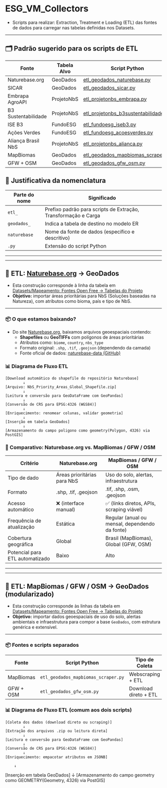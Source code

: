 # ESG_VM_Collectors
- Scripts para realizar: Extraction, Treatment e Loading (ETL) das fontes de dados para carregar nas tabelas definidas nos Datasets.
---
## 🗂️ Padrão sugerido para os scripts de ETL

| Fonte                 | Tabela Alvo | Script Python                                                                 |
|-----------------------|-------------|-------------------------------------------------------------------------------|
| Naturebase.org        | GeoDados    | [etl_geodados_naturebase.py](./etl_geodados_naturebase.py)                   |
| SICAR                 | GeoDados    | [etl_geodados_sicar.py](./etl_geodados_sicar.py)                             |
| Embrapa AgroAPI       | ProjetoNbS  | [etl_projetonbs_embrapa.py](./etl_projetonbs_embrapa.py)                     |
| B3 Sustentabilidade   | ProjetoNbS  | [etl_projetonbs_b3sustentabilidade.py](./etl_projetonbs_b3sustentabilidade.py)|
| ISE B3                | FundoESG    | [etl_fundoesg_iseb3.py](./etl_fundoesg_iseb3.py)                             |
| Ações Verdes          | FundoESG    | [etl_fundoesg_acoesverdes.py](./etl_fundoesg_acoesverdes.py)                 |
| Aliança Brasil NbS    | ProjetoNbS  | [etl_projetonbs_alianca.py](./etl_projetonbs_alianca.py)                     |
| MapBiomas             | GeoDados    | [etl_geodados_mapbiomas_scraper.py](./etl_geodados_mapbiomas_scraper.py)     |
| GFW + OSM             | GeoDados    | [etl_geodados_gfw_osm.py](./etl_geodados_gfw_osm.py)                         |

## 🧩 Justificativa da nomenclatura

| Parte do nome   | Significado                                                                 |
|------------------|------------------------------------------------------------------------------|
| `etl_`           | Prefixo padrão para scripts de Extração, Transformação e Carga              |
| `geodados_`      | Indica a tabela de destino no modelo ER                                     |
| `naturebase`     | Nome da fonte de dados (específico e descritivo)                            |
| `.py`            | Extensão do script Python                                                   |
---
---
## 🔁 ETL: [Naturebase.org](https://naturebase.org) → GeoDados

- Esta construção corresponde à linha da tabela em [Datasets/Mapeamento: Fontes Open Free → Tabelas do Projeto](https://github.com/Moriblo/ESG_VM_Datasets)
- **Objetivo:** importar áreas prioritárias para NbS (Soluções baseadas na Natureza), com atributos como bioma, país e tipo de NbS.
---
### 📦 O que estamos baixando?

- Do site [Naturebase.org](https://naturebase.org), baixamos arquivos geoespaciais contendo:
  - **Shapefiles** ou **GeoTIFFs** com polígonos de áreas prioritárias
  - Atributos como: `biome`, `country`, `nbs_type`
  - Formato original: `.shp`, `.tif`, `.geojson` (dependendo da camada)
  - Fonte oficial de dados: [naturebase-data (GitHub)](https://github.com/nature4climate/naturebase-data)

### 📊 Diagrama de Fluxo ETL

```text
[Download automático do shapefile do repositório Naturebase]
        ↓
[Arquivo: NbS_Priority_Areas_Global_Shapefile.zip]
        ↓
[Leitura e conversão para GeoDataFrame com GeoPandas]
        ↓
[Conversão de CRS para EPSG:4326 (WGS84)]
        ↓
[Enriquecimento: renomear colunas, validar geometria]
        ↓
[Inserção em tabela GeoDados]
        ↓
[Armazenamento do campo poligono como geometry(Polygon, 4326) via PostGIS]
````

### 🔁 Comparativo: Naturebase.org vs. MapBiomas / GFW / OSM

| Critério                         | Naturebase.org                               | MapBiomas / GFW / OSM                          |
|----------------------------------|----------------------------------------------|------------------------------------------------|
| Tipo de dado                     | Áreas prioritárias para NbS                  | Uso do solo, alertas, infraestrutura           |
| Formato                          | .shp, .tif, .geojson                         | .tif, .shp, .osm, .geojson                     |
| Acesso automático                | ❌ (interface manual)                        | ✅ (links diretos, APIs, scraping viável)      |
| Frequência de atualização        | Estática                                     | Regular (anual ou mensal, dependendo da fonte) |
| Cobertura geográfica             | Global                                       | Brasil (MapBiomas), Global (GFW, OSM)          |
| Potencial para ETL automatizado | Baixo                                        | Alto                                           |
---
---
## 🔁 ETL: MapBiomas / GFW / OSM → GeoDados (modularizado)

- Esta construção corresponde às linhas da tabela em [Datasets/Mapeamento: Fontes Open Free → Tabelas do Projeto](https://github.com/Moriblo/ESG_VM_Datasets)
- **Objetivo:** importar dados geoespaciais de uso do solo, alertas ambientais e infraestrutura para compor a base `GeoDados`, com estrutura genérica e extensível.
---
### 📦 Fontes e scripts separados

| Fonte       | Script Python                      | Tipo de Coleta       |
|-------------|-------------------------------------|-----------------------|
| MapBiomas   | `etl_geodados_mapbiomas_scraper.py` | Webscraping + ETL     |
| GFW + OSM   | `etl_geodados_gfw_osm.py`           | Download direto + ETL |

### 📊 Diagrama de Fluxo ETL (comum aos dois scripts)

```text
[Coleta dos dados (download direto ou scraping)]
        ↓
[Extração dos arquivos .zip ou leitura direta]
        ↓
[Leitura e conversão para GeoDataFrame com GeoPandas]
        ↓
[Conversão de CRS para EPSG:4326 (WGS84)]
        ↓
[Enriquecimento: empacotar atributos em JSONB]
```
        ↓
[Inserção em tabela GeoDados]
        ↓
[Armazenamento do campo geometry como GEOMETRY(Geometry, 4326) via PostGIS]
```

